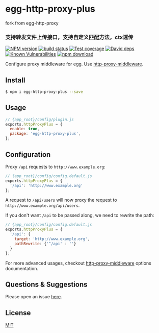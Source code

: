 # egg-http-proxy-plus
fork from egg-http-proxy

### 支持转发文件上传接口，支持自定义匹配方法，ctx透传


[![NPM version][npm-image]][npm-url]
[![build status][travis-image]][travis-url]
[![Test coverage][codecov-image]][codecov-url]
[![David deps][david-image]][david-url]
[![Known Vulnerabilities][snyk-image]][snyk-url]
[![npm download][download-image]][download-url]

[npm-image]: https://img.shields.io/npm/v/egg-http-proxy-plus.svg?style=flat-square
[npm-url]: https://npmjs.org/package/egg-http-proxy-plus
[travis-image]: https://travis-ci.org/saqqdy/egg-http-proxy-plus.svg?branch=master
[travis-url]: https://travis-ci.org/saqqdy/egg-http-proxy-plus
[codecov-image]: https://img.shields.io/codecov/c/github/saqqdy/egg-http-proxy-plus.svg?style=flat-square
[codecov-url]: https://codecov.io/github/saqqdy/egg-http-proxy-plus?branch=master
[david-image]: https://img.shields.io/david/saqqdy/egg-http-proxy-plus.svg?style=flat-square
[david-url]: https://david-dm.org/saqqdy/egg-http-proxy-plus
[snyk-image]: https://snyk.io/test/npm/egg-http-proxy-plus/badge.svg?style=flat-square
[snyk-url]: https://snyk.io/test/npm/egg-http-proxy-plus
[download-image]: https://img.shields.io/npm/dm/egg-http-proxy-plus.svg?style=flat-square
[download-url]: https://npmjs.org/package/egg-http-proxy-plus

Configure proxy middleware for egg. Use [http-proxy-middleware](https://github.com/chimurai/http-proxy-middleware).

## Install

```bash
$ npm i egg-http-proxy-plus --save
```

## Usage

```js
// {app_root}/config/plugin.js
exports.httpProxyPlus = {
  enable: true,
  package: 'egg-http-proxy-plus',
};
```

## Configuration

Proxy `/api` requests to `http://www.example.org`:

```js
// {app_root}/config/config.default.js
exports.httpProxyPlus = {
  '/api': 'http://www.example.org'
};
```

A request to `/api/users` will now proxy the request to `http://www.example.org/api/users`.

If you don't want `/api` to be passed along, we need to rewrite the path:

```js
// {app_root}/config/config.default.js
exports.httpProxyPlus = {
  '/api': {
    target: 'http://www.example.org',
    pathRewrite: {'^/api' : ''}
  }
};
```

For more advanced usages, checkout [http-proxy-middleware](https://github.com/chimurai/http-proxy-middleware#options) options documentation.

## Questions & Suggestions

Please open an issue [here](https://github.com/saqqdy/egg-http-proxy-plus/issues).

## License

[MIT](LICENSE)
